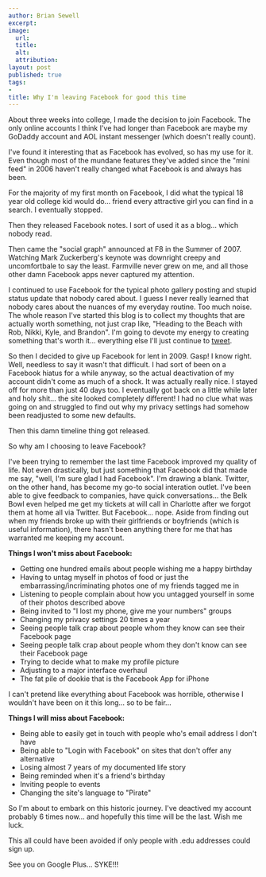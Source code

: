 ```yaml
---
author: Brian Sewell
excerpt:
image:
  url:
  title:
  alt:
  attribution:
layout: post
published: true
tags:
-
title: Why I'm leaving Facebook for good this time
---
```


About three weeks into college, I made the decision to join Facebook.  The only online accounts I think I've had longer than Facebook are maybe my GoDaddy account and AOL instant messenger (which doesn't really count).

I've found it interesting that as Facebook has evolved, so has my use for it.  Even though most of the mundane features they've added since the "mini feed" in 2006 haven't really changed what Facebook is and always has been.

For the majority of my first month on Facebook, I did what the typical 18 year old college kid would do... friend every attractive girl you can find in a search.  I eventually stopped.

Then they released Facebook notes.  I sort of used it as a blog... which nobody read.

Then came the "social graph" announced at F8 in the Summer of 2007.  Watching Mark Zuckerberg's keynote was downright creepy and uncomfortbale to say the least.  Farmville never grew on me, and all those other damn Facebook apps never captured my attention.

I continued to use Facebook for the typical photo gallery posting and stupid status update that nobody cared about.  I guess I never really learned that nobody cares about the nuances of my everyday routine.  Too much noise.  The whole reason I've started this blog is to collect my thoughts that are actually worth something, not just crap like, "Heading to the Beach with Rob, Nikki, Kyle, and Brandon".  I'm going to devote my energy to creating something that's worth it... everything else I'll just continue to <a href="http://www.twitter.com/bwsewell">tweet</a>.

So then I decided to give up Facebook for lent in 2009.  Gasp!  I know right.  Well, needless to say it wasn't that difficult.  I had sort of been on a Facebook hiatus for a while anyway, so the actual deactivation of my account didn't come as much of a shock.  It was actually really nice.  I stayed off for more than just 40 days too.  I eventually got back on a little while later and holy shit... the site looked completely different!  I had no clue what was going on and struggled to find out why my privacy settings had somehow been readjusted to some new defaults.

Then this damn timeline thing got released.

So why am I choosing to leave Facebook?

I've been trying to remember the last time Facebook improved my quality of life.  Not even drastically, but just something that Facebook did that made me say, "well, I'm sure glad I had Facebook".  I'm drawing a blank.  Twitter, on the other hand, has become my go-to social interation outlet.  I've been able to give feedback to companies, have quick conversations... the Belk Bowl even helped me get my tickets at will call in Charlotte after we forgot them at home all via Twitter.  But Facebook... nope.  Aside from finding out when my friends broke up with their girlfriends or boyfriends (which is useful information), there hasn't been anything there for me that has warranted me keeping my account.

**Things I won't miss about Facebook:**
<ul>
  <li>Getting one hundred emails about people wishing me a happy birthday</li>
  <li>Having to untag myself in photos of food or just the embarrassing/incriminating photos one of my friends tagged me in</li>
  <li>Listening to people complain about how you untagged yourself in some of their photos described above</li>
  <li>Being invited to "I lost my phone, give me your numbers" groups</li>
  <li>Changing my privacy settings 20 times a year</li>
  <li>Seeing people talk crap about people whom they know can see their Facebook page</li>
  <li>Seeing people talk crap about people whom they don't know can see their Facebook page</li>
  <li>Trying to decide what to make my profile picture</li>
  <li>Adjusting to a major interface overhaul</li>
  <li>The fat pile of dookie that is the Facebook App for iPhone</li>
</ul>

I can't pretend like everything about Facebook was horrible, otherwise I wouldn't have been on it this long... so to be fair...

**Things I will miss about Facebook:**
<ul>
  <li>Being able to easily get in touch with people who's email address I don't have</li>
  <li>Being able to "Login with Facebook" on sites that don't offer any alternative</li>
  <li>Losing almost 7 years of my documented life story</li>
  <li>Being reminded when it's a friend's birthday</li>
  <li>Inviting people to events</li>
  <li>Changing the site's language to "Pirate"</li>
</ul>

So I'm about to embark on this historic journey.  I've deactived my account probably 6 times now... and hopefully this time will be the last.  Wish me luck.

This all could have been avoided if only people with .edu addresses could sign up.

See you on Google Plus... SYKE!!!
